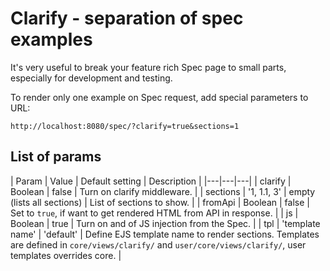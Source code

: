 # Clarify - separation of spec examples

It's very useful to break your feature rich Spec page to small parts, especially for development and testing.

To render only one example on Spec request, add special parameters to URL:

```
http://localhost:8080/spec/?clarify=true&sections=1
```

## List of params

| Param | Value | Default setting | Description |
|---|---|---|
| clarify | Boolean | false | Turn on clarify middleware. |
| sections | '1, 1.1, 3' | empty (lists all sections) | List of sections to show. |
| fromApi | Boolean | false | Set to `true`, if want to get rendered HTML from API in response. |
| js | Boolean | true | Turn on and of JS injection from the Spec. |
| tpl | 'template name' | 'default' | Define EJS template name to render sections. Templates are defined in `core/views/clarify/` and `user/core/views/clarify/`, user templates overrides core. |